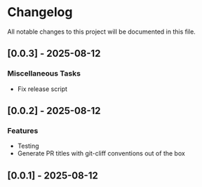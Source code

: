 # Changelog

All notable changes to this project will be documented in this file.

## [0.0.3] - 2025-08-12

### Miscellaneous Tasks

- Fix release script

## [0.0.2] - 2025-08-12

### Features

- Testing
- Generate PR titles with git-cliff conventions out of the box

## [0.0.1] - 2025-08-12

<!-- generated by git-cliff -->
